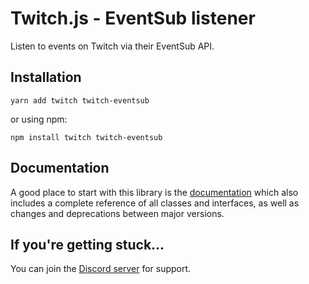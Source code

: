 # Twitch.js - EventSub listener

Listen to events on Twitch via their EventSub API.

## Installation

	yarn add twitch twitch-eventsub

or using npm:

	npm install twitch twitch-eventsub

## Documentation

A good place to start with this library is the [documentation](https://d-fischer.github.io/twitch-eventsub)
which also includes a complete reference of all classes and interfaces, as well as changes and deprecations between major versions.

## If you're getting stuck...

You can join the [Discord server](https://discord.gg/b9ZqMfz) for support.
